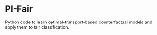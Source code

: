 # PI-Fair
Python code to learn optimal-transport-based counterfactual models and apply them to fair classification.

